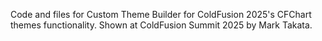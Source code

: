 Code and files for Custom Theme Builder for ColdFusion 2025's CFChart themes functionality. Shown at ColdFusion Summit 2025 by Mark Takata.
